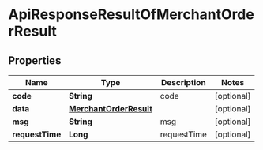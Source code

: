 

# ApiResponseResultOfMerchantOrderResult


## Properties

| Name | Type | Description | Notes |
|------------ | ------------- | ------------- | -------------|
|**code** | **String** | code |  [optional] |
|**data** | [**MerchantOrderResult**](MerchantOrderResult.md) |  |  [optional] |
|**msg** | **String** | msg |  [optional] |
|**requestTime** | **Long** | requestTime |  [optional] |



